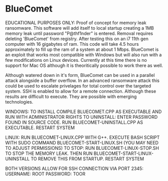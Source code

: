 # BlueComet

EDUCATIONAL PURPOSES ONLY: Proof of concept for memory leak ransomware. This software will add itself to local startup creating a 1MB memory leak until password "P@thf1nder" is entered. Removal requires deleting 'BlueComet' from registry. After testing this on an i7 11th gen computer with 16 gigabytes of ram. This code will take 4.5 hours approximately to fill up the ram of a system at about 1 Mbps. BlueComet is an exploit that works most compatible with Windows but will also run with a few modifications on Linux devices. Currently at this time there is no support for Mac OS although it is theoritically possible to work there as well.

Although watered down in it's form, BlueComet can be used in a parallel attack alongside a buffer overflow. In an advanced ransomware attack this could be used to escalate privelages for total control over the targeted system. SSH is enabled to allow for a remote connection. Although these results are difficult to execute. They are possible with emerging technologies. 

WINDOWS: TO INSTALL COMPILE BLUECOMET.CPP AS EXECUTABLE AND RUN WITH ADMINISTRATOR RIGHTS
TO UNINSTALL: ENTER PASSWORD FOUND IN SOURCE CODE. RUN BLUECOMET-UNINSTALL.CPP AS EXECUTABLE. RESTART SYSTEM

LINUX: RUN BLUECOMET-LINUX.CPP WITH G++. EXECUTE BASH SCRIPT WITH SUDO COMMAND BLUECOMET-START-LINUX.SH (YOU MAY NEED TO ADJUST PERMISSIONS) 
TO STOP: RUN BLUECOMET-LINUX-STOP.SH TO STOP THE MEMORY LEAK. THEN RUN BLUECOMET-START-LINUX-UNINSTALL TO REMOVE THIS FROM STARTUP. RESTART SYSTEM

BOTH VERSIONS ALLOW FOR SSH CONNECTION VIA PORT 2345: USERNAME: ROOT PASSWORD: TOOR


